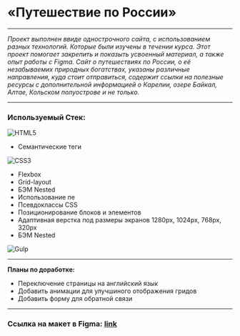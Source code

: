# **«Путешествие по России»**
----
 _Проект выполнен ввиде однострочного сайта, с использованием разных технологий. Которые были изучены в течении курса. Этот проект помогает закрепить и показыть усвоенный материал, а также опыт работы с Figma. Cайт о путешествиях по России, о её незабываемих природных богатствах, указаны различные направления, куда стоит отправиться, содержит ссылки на полезные ресурсы с дополнительной информацией о Карелии, озере Байкал, Алтае, Кольском полуострове и не только._
 
 ----

### **Используемый Стек:**

![HTML5](https://img.shields.io/badge/html5-%23E34F26.svg?style=for-the-badge&logo=html5&logoColor=white)

* Семантические теги

![CSS3](https://img.shields.io/badge/css3-%231572B6.svg?style=for-the-badge&logo=css3&logoColor=white)

* Flexbox
* Grid-layout
* БЭМ Nested
* Использование пе
* Псевдоклассы CSS
* Позиционирование блоков и элементов
* Адаптивная верстка под размеры экранов 1280px, 1024px, 768px, 320px
* БЭМ Nested

![Gulp](https://img.shields.io/badge/GULP-%23CF4647.svg?style=for-the-badge&logo=gulp&logoColor=white)

----

**Планы по доработке:**

* Переключение страницы на английский язык
* Добавить анимации для улучшиного отображения гридов
* Добавить форму для обратной связи

----

### Ссылка на макет в Figma: [link](https://www.figma.com/file/5S2WSbEFL6awjVWJ0NWL8Q/Sprint-3_-Russia-_-desktop-mobile?node-id=28503%3A0)

